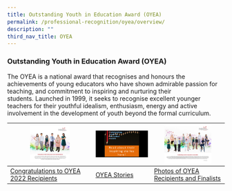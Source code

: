 ```yaml
---
title: Outstanding Youth in Education Award (OYEA)
permalink: /professional-recognition/oyea/overview/
description: ""
third_nav_title: OYEA
---
```




### Outstanding Youth in Education Award (OYEA)

The OYEA is a national award that recognises and honours the achievements of young educators who have shown admirable passion for teaching, and commitment to inspiring and nurturing their students. Launched in 1999, it seeks to recognise excellent younger teachers for their youthful idealism, enthusiasm, energy and active involvement in the development of youth beyond the formal curriculum.
 
| <img src="/images/prore11.png" style="width:50%"> | <img src="/images/prore12.png" style="width:99%"> | <img src="/images/prore13.png" style="width:70%"> |
|---|---|---|
| [Congratulations to OYEA 2022 Recipients](https://staging.d2dfevnwgxersp.amplifyapp.com/professional-recognition/OYEA/recipients-and-finalists/) | [OYEA Stories](https://staging.d2dfevnwgxersp.amplifyapp.com/professional-recognition/OYEA/stories/) | [Photos of OYEA Recipients and Finalists](https://staging.d2dfevnwgxersp.amplifyapp.com/professional-recognition/OYEA/photos/) |